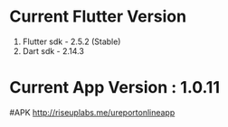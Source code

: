 # Current Flutter Version
1. Flutter sdk - 2.5.2 (Stable)
2. Dart sdk - 2.14.3

# Current App Version : 1.0.11

#APK
http://riseuplabs.me/ureportonlineapp
